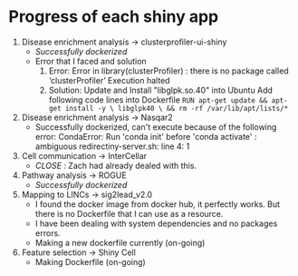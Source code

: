 # Progress of each shiny app
1. Disease enrichment analysis → clusterprofiler-ui-shiny
	- *Successfully dockerized*
	- Error that I faced and solution
		1. Error:
			Error in library(clusterProfiler) :
			there is no package called ‘clusterProfiler’
			Execution halted
		2. Solution:
			Update and Install "libglpk.so.40" into Ubuntu
			Add following code lines into Dockerfile
				```
				RUN apt-get update && apt-get install -y \
				libglpk40 \
				&& rm -rf /var/lib/apt/lists/*
				```
2. Disease enrichment analysis → Nasqar2
	- Successfully dockerized, can't execute because of the following error: 
		CondaError: Run 'conda init' before 'conda activate'
		: ambiguous redirectiny-server.sh: line 4: 1
3. Cell communication → InterCellar
	- *CLOSE* : Zach had already dealed with this. 
4. Pathway analysis → ROGUE
	- *Successfully dockerized*
5. Mapping to LINCs → sig2lead_v2.0
	- I found the docker image from docker hub, it perfectly works. But there is no Dockerfile that I can use as a resource.
	- I have been dealing with system dependencies and no packages errors. 
	- Making a new dockerfile currently	(on-going)
6. Feature selection → Shiny Cell
	- Making Dockerfile (on-going)